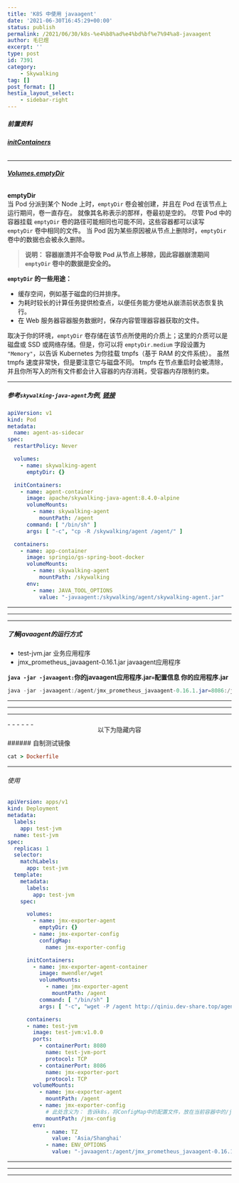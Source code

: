 ```yaml
---
title: 'K8S 中使用 javaagent'
date: '2021-06-30T16:45:29+00:00'
status: publish
permalink: /2021/06/30/k8s-%e4%b8%ad%e4%bd%bf%e7%94%a8-javaagent
author: 毛巳煜
excerpt: ''
type: post
id: 7391
category:
    - Skywalking
tag: []
post_format: []
hestia_layout_select:
    - sidebar-right
---
```

##### 前置资料

###### **[initContainers](https://kubernetes.io/zh/docs/concepts/workloads/pods/init-containers/#%E4%BD%BF%E7%94%A8-init-%E5%AE%B9%E5%99%A8%E7%9A%84%E6%83%85%E5%86%B5 "initContainers")**

- - - - - -

###### **[Volumes.emptyDir](https://kubernetes.io/zh/docs/concepts/storage/volumes/#emptydir "Volumes.emptyDir")**

**emptyDir**  
 当 Pod 分派到某个 Node 上时，`emptyDir` 卷会被创建，并且在 Pod 在该节点上运行期间，卷一直存在。 就像其名称表示的那样，卷最初是空的。 尽管 Pod 中的容器挂载 `emptyDir` 卷的路径可能相同也可能不同，这些容器都可以读写 `emptyDir` 卷中相同的文件。 当 Pod 因为某些原因被从节点上删除时，`emptyDir` 卷中的数据也会被永久删除。

> **说明： 容器崩溃并不会导致 Pod 从节点上移除，因此容器崩溃期间 `emptyDir` 卷中的数据是安全的。**

**`emptyDir` 的一些用途：**

- 缓存空间，例如基于磁盘的归并排序。
- 为耗时较长的计算任务提供检查点，以便任务能方便地从崩溃前状态恢复执行。
- 在 Web 服务器容器服务数据时，保存内容管理器容器获取的文件。

 取决于你的环境，`emptyDir` 卷存储在该节点所使用的介质上；这里的介质可以是磁盘或 SSD 或网络存储。但是，你可以将 `emptyDir.medium` 字段设置为 `"Memory"`，以告诉 Kubernetes 为你挂载 tmpfs（基于 RAM 的文件系统）。 虽然 tmpfs 速度非常快，但是要注意它与磁盘不同。 tmpfs 在节点重启时会被清除，并且你所写入的所有文件都会计入容器的内存消耗，受容器内存限制约束。

- - - - - -

##### 参考`skywalking-java-agent`为例, **[链接](https://github.com/apache/skywalking-java/blob/74b130c8271a692a217e629f4126c1043b0204e3/docs/en/setup/service-agent/java-agent/containerization.md#kubernetes "链接")**

```yaml
apiVersion: v1
kind: Pod
metadata:
  name: agent-as-sidecar
spec:
  restartPolicy: Never

  volumes:
    - name: skywalking-agent
      emptyDir: {}

  initContainers:
    - name: agent-container
      image: apache/skywalking-java-agent:8.4.0-alpine
      volumeMounts:
        - name: skywalking-agent
          mountPath: /agent
      command: [ "/bin/sh" ]
      args: [ "-c", "cp -R /skywalking/agent /agent/" ]

  containers:
    - name: app-container
      image: springio/gs-spring-boot-docker
      volumeMounts:
        - name: skywalking-agent
          mountPath: /skywalking
      env:
        - name: JAVA_TOOL_OPTIONS
          value: "-javaagent:/skywalking/agent/skywalking-agent.jar"


```

- - - - - -

- - - - - -

- - - - - -

##### 了解javaagent的运行方式

- test-jvm.jar 业务应用程序
- jmx\_prometheus\_javaagent-0.16.1.jar javaagent应用程序

**`java -jar -javaagent:`你的javaagent应用程序.jar`=`配置信息 你的应用程序.jar**

```java
java -jar -javaagent:/agent/jmx_prometheus_javaagent-0.16.1.jar=8086:/jmx-config/config.yaml test-jvm.jar

```

- - - - - -

- - - - - -

- - - - - -

<div style="overflow:hidden; clear:both; width: 100%; height: 40px; position: relative;">- - - - - -

 <span style="position: absolute;top: 50%;left: 50%; transform: translate(-50%, -50%); background-color: white;">以下为隐藏内容</span> </div> ###### 自制测试镜像

```ruby
cat > Dockerfile 
```

- - - - - -

###### 使用

```yaml
apiVersion: apps/v1
kind: Deployment
metadata:
  labels:
    app: test-jvm
  name: test-jvm
spec:
  replicas: 1
  selector:
    matchLabels:
      app: test-jvm
  template:
    metadata:
      labels:
        app: test-jvm
    spec:

      volumes:
        - name: jmx-exporter-agent
          emptyDir: {}
        - name: jmx-exporter-config
          configMap:
            name: jmx-exporter-config

      initContainers:
        - name: jmx-exporter-agent-container
          image: mwendler/wget
          volumeMounts:
            - name: jmx-exporter-agent
              mountPath: /agent
          command: [ "/bin/sh" ]
          args: [ "-c", "wget -P /agent http://qiniu.dev-share.top/agent/jmx_prometheus_javaagent-0.16.1.jar" ]

      containers:
      - name: test-jvm
        image: test-jvm:v1.0.0
        ports:
          - containerPort: 8080
            name: test-jvm-port
            protocol: TCP
          - containerPort: 8086
            name: jmx-exporter-port
            protocol: TCP
        volumeMounts:
          - name: jmx-exporter-agent
            mountPath: /agent
          - name: jmx-exporter-config
            # 此处含义为： 告诉k8s，将ConfigMap中的配置文件，放在当前容器中的/jmx-config目录下。
            mountPath: /jmx-config
        env:
            - name: TZ
              value: 'Asia/Shanghai'
            - name: ENV_OPTIONS
              value: "-javaagent:/agent/jmx_prometheus_javaagent-0.16.1.jar=8086:/jmx-config/config.yaml"


```

- - - - - -

- - - - - -

- - - - - -